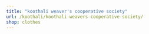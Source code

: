 ```yaml
---
title: "koothali weaver's cooperative society"
url: /koothali/koothali-weavers-cooperative-society/
shop: clothes
---
```

